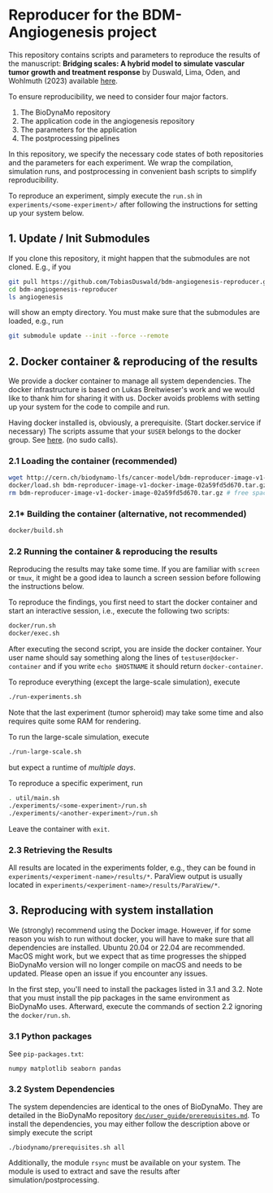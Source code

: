 # Reproducer for the BDM-Angiogenesis project

This repository contains scripts and parameters to reproduce the results of the
manuscript:
**Bridging scales: A hybrid model to simulate vascular tumor growth and treatment response**
by Duswald, Lima, Oden, and Wohlmuth (2023) available [here](https://doi.org/10.1016/j.cma.2023.116566).

To ensure reproducibility, we need to consider four major factors. 
1. The BioDynaMo repository
2. The application code in the angiogenesis repository
3. The parameters for the application
4. The postprocessing pipelines

In this repository, we specify the necessary code states of both repositories
and the parameters for each experiment. We wrap the compilation, simulation
runs, and postprocessing in convenient bash scripts to simplify reproducibility.

To reproduce an experiment, simply execute the `run.sh` in 
`experiments/<some-experiment>/` after following the instructions for setting
up your system below.

## 1. Update / Init Submodules

If you clone this repository, it might happen that the submodules are not
cloned. E.g., if you
```bash
git pull https://github.com/TobiasDuswald/bdm-angiogenesis-reproducer.git
cd bdm-angiogenesis-reproducer
ls angiogenesis
```
will show an empty directory. You must make sure that the submodules are loaded,
e.g., run
```bash
git submodule update --init --force --remote
```

## 2. Docker container & reproducing of the results

We provide a docker container to manage all system dependencies. The docker
infrastructure is based on Lukas Breitwieser's work and we would like to thank
him for sharing it with us. Docker avoids
problems with setting up your system for the code to compile and run.

Having docker installed is, obviously, a prerequisite.
(Start docker.service if necessary)
The scripts assume that your `$USER` belongs to the docker
group. See [here](https://docs.docker.com/engine/install/linux-postinstall/).
(no sudo calls).

### 2.1 Loading the container (recommended)

```bash
wget http://cern.ch/biodynamo-lfs/cancer-model/bdm-reproducer-image-v1-docker-image-02a59fd5d670.tar.gz
docker/load.sh bdm-reproducer-image-v1-docker-image-02a59fd5d670.tar.gz
rm bdm-reproducer-image-v1-docker-image-02a59fd5d670.tar.gz # free space
```

### 2.1* Building the container (alternative, not recommended)

```bash
docker/build.sh
```

### 2.2 Running the container & reproducing the results

Reproducing the results may take some time. If you are familiar with `screen` or
`tmux`, it might be a good idea to launch a screen session before following
the instructions below.

To reproduce the findings, you first need to start the docker container and
start an interactive session, i.e., execute the following two scripts:
```bash
docker/run.sh
docker/exec.sh 
```
After executing the second script, you are inside the docker container. Your
user name should say something along the lines of `testuser@docker-container`
and if you write `echo $HOSTNAME` it should return `docker-container`.

To reproduce everything (except the large-scale simulation), execute
```bash
./run-experiments.sh
```
Note that the last experiment (tumor spheroid) may take some time and also 
requires quite some RAM for rendering. 

To run the large-scale simulation, execute 
```bash
./run-large-scale.sh
```
but expect a runtime of *multiple days*.

To reproduce a specific experiment, run
```bash 
. util/main.sh
./experiments/<some-experiment>/run.sh
./experiments/<another-experiment>/run.sh
```

Leave the container with `exit`.

### 2.3 Retrieving the Results

All results are located in the experiments folder, e.g., they can be found in
`experiments/<experiment-name>/results/*`. ParaView output is usually located
in `experiments/<experiment-name>/results/ParaView/*`.

## 3. Reproducing with system installation

We (strongly) recommend using the Docker image. However, if for some reason you
wish to run
without docker, you will have to make sure that all dependencies are installed.
Ubuntu 20.04 or 22.04 are recommended. MacOS might work, but we expect that as
time progresses the shipped BioDynaMo version will no longer compile on macOS
and needs to be updated. Please open an issue if you encounter any issues.

In the first step, you'll need to install the packages listed in 3.1 and 3.2.
Note that you must install the pip packages in the same environment as BioDynaMo
uses. Afterward, execute the commands of section 2.2 ignoring the
`docker/run.sh`.

### 3.1 Python packages

See `pip-packages.txt`:
```
numpy matplotlib seaborn pandas
```

### 3.2 System Dependencies

The system dependencies are identical to the ones of BioDynaMo.
They are detailed in the BioDynaMo repository
[`doc/user_guide/prerequisites.md`](https://github.com/BioDynaMo/biodynamo/blob/e327e53c4bec8f9a83d53562dbe6155bd43e032f/doc/user_guide/prerequisites.md).
To install the dependencies, you may either follow the description above 
or simply execute the script
```
./biodynamo/prerequisites.sh all
```
Additionally, the module `rsync` must be available on your system. The module
is used to extract and save the results after simulation/postprocessing.
